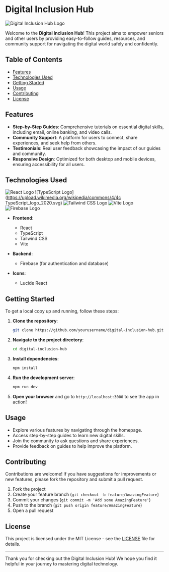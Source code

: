 # Digital Inclusion Hub

![Digital Inclusion Hub Logo](https://via.placeholder.com/150) <!-- Replace with actual logo URL -->

Welcome to the **Digital Inclusion Hub**! This project aims to empower seniors and other users by providing easy-to-follow guides, resources, and community support for navigating the digital world safely and confidently.

## Table of Contents

- [Features](#features)
- [Technologies Used](#technologies-used)
- [Getting Started](#getting-started)
- [Usage](#usage)
- [Contributing](#contributing)
- [License](#license)

## Features

- **Step-by-Step Guides**: Comprehensive tutorials on essential digital skills, including email, online banking, and video calls.
- **Community Support**: A platform for users to connect, share experiences, and seek help from others.
- **Testimonials**: Real user feedback showcasing the impact of our guides and community.
- **Responsive Design**: Optimized for both desktop and mobile devices, ensuring accessibility for all users.

## Technologies Used

![React Logo](https://upload.wikimedia.org/wikipedia/commons/a/a7/React-icon.svg) <!-- React logo -->
![TypeScript Logo](https://upload.wikimedia.org/wikipedia/commons/4/4c TypeScript_logo_2020.svg) <!-- TypeScript logo -->
![Tailwind CSS Logo](https://upload.wikimedia.org/wikipedia/commons/d/d0/Tailwind_CSS_Logo.svg) <!-- Tailwind CSS logo -->
![Vite Logo](https://vitejs.dev/logo.svg) <!-- Vite logo -->
![Firebase Logo](https://firebase.google.com/images/brand-guidelines/logo-logomark.png) <!-- Firebase logo -->

- **Frontend**: 
  - React
  - TypeScript
  - Tailwind CSS
  - Vite

- **Backend**: 
  - Firebase (for authentication and database)

- **Icons**: 
  - Lucide React

## Getting Started

To get a local copy up and running, follow these steps:

1. **Clone the repository**:
   ```bash
   git clone https://github.com/yourusername/digital-inclusion-hub.git
   ```

2. **Navigate to the project directory**:
   ```bash
   cd digital-inclusion-hub
   ```

3. **Install dependencies**:
   ```bash
   npm install
   ```

4. **Run the development server**:
   ```bash
   npm run dev
   ```

5. **Open your browser** and go to `http://localhost:3000` to see the app in action!

## Usage

- Explore various features by navigating through the homepage.
- Access step-by-step guides to learn new digital skills.
- Join the community to ask questions and share experiences.
- Provide feedback on guides to help improve the platform.

## Contributing

Contributions are welcome! If you have suggestions for improvements or new features, please fork the repository and submit a pull request. 

1. Fork the project
2. Create your feature branch (`git checkout -b feature/AmazingFeature`)
3. Commit your changes (`git commit -m 'Add some AmazingFeature'`)
4. Push to the branch (`git push origin feature/AmazingFeature`)
5. Open a pull request

## License

This project is licensed under the MIT License - see the [LICENSE](LICENSE) file for details.

---

Thank you for checking out the Digital Inclusion Hub! We hope you find it helpful in your journey to mastering digital technology.
